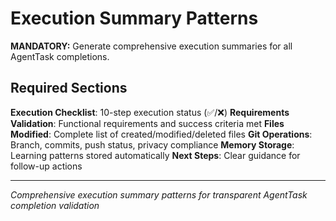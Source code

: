 # Execution Summary Patterns

**MANDATORY:** Generate comprehensive execution summaries for all AgentTask completions.

## Required Sections

**Execution Checklist**: 10-step execution status (✅/❌)
**Requirements Validation**: Functional requirements and success criteria met
**Files Modified**: Complete list of created/modified/deleted files
**Git Operations**: Branch, commits, push status, privacy compliance
**Memory Storage**: Learning patterns stored automatically
**Next Steps**: Clear guidance for follow-up actions

---
*Comprehensive execution summary patterns for transparent AgentTask completion validation*